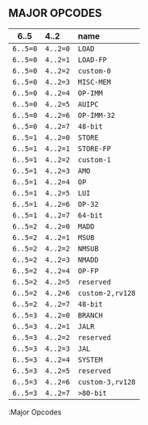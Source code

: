 ## MAJOR OPCODES

| 6..5     | 4..2     | name             |
|----------|:---------|:-----------------|
| `6..5=0` | `4..2=0` | `LOAD`           |
| `6..5=0` | `4..2=1` | `LOAD-FP`        |
| `6..5=0` | `4..2=2` | `custom-0`       |
| `6..5=0` | `4..2=3` | `MISC-MEM`       |
| `6..5=0` | `4..2=4` | `OP-IMM`         |
| `6..5=0` | `4..2=5` | `AUIPC`          |
| `6..5=0` | `4..2=6` | `OP-IMM-32`      |
| `6..5=0` | `4..2=7` | `48-bit`         |
| `6..5=1` | `4..2=0` | `STORE`          |
| `6..5=1` | `4..2=1` | `STORE-FP`       |
| `6..5=1` | `4..2=2` | `custom-1`       |
| `6..5=1` | `4..2=3` | `AMO`            |
| `6..5=1` | `4..2=4` | `OP`             |
| `6..5=1` | `4..2=5` | `LUI`            |
| `6..5=1` | `4..2=6` | `OP-32`          |
| `6..5=1` | `4..2=7` | `64-bit`         |
| `6..5=2` | `4..2=0` | `MADD`           |
| `6..5=2` | `4..2=1` | `MSUB`           |
| `6..5=2` | `4..2=2` | `NMSUB`          |
| `6..5=2` | `4..2=3` | `NMADD`          |
| `6..5=2` | `4..2=4` | `OP-FP`          |
| `6..5=2` | `4..2=5` | `reserved`       |
| `6..5=2` | `4..2=6` | `custom-2,rv128` |
| `6..5=2` | `4..2=7` | `48-bit`         |
| `6..5=3` | `4..2=0` | `BRANCH`         |
| `6..5=3` | `4..2=1` | `JALR`           |
| `6..5=3` | `4..2=2` | `reserved`       |
| `6..5=3` | `4..2=3` | `JAL`            |
| `6..5=3` | `4..2=4` | `SYSTEM`         |
| `6..5=3` | `4..2=5` | `reserved`       |
| `6..5=3` | `4..2=6` | `custom-3,rv128` |
| `6..5=3` | `4..2=7` | `>80-bit`        |

:Major Opcodes
